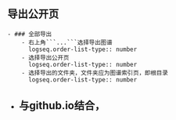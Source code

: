 ## 导出公开页
	- ### 全部导出
		- 右上角```...```选择导出图谱
		  logseq.order-list-type:: number
		- 选择导出公开页
		  logseq.order-list-type:: number
		- 选择导出的文件夹，文件夹应为图谱索引页，即根目录
		  logseq.order-list-type:: number
- ## 与github.io结合，